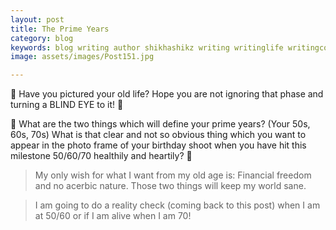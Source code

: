 ```yaml
---
layout: post
title: The Prime Years
category: blog
keywords: blog writing author shikhashikz writing writinglife writingcommunity dailyblogpost dailyblogpostchallenge 
image: assets/images/Post151.jpg

---
```

👵 Have you pictured your old life? Hope you are not ignoring that phase and turning a BLIND EYE to it! 👵

🥌 What are the two things which will define your prime years? (Your 50s, 60s, 70s) What is that clear and not so obvious thing which you want to appear in the photo frame of your birthday shoot when you have hit this milestone 50/60/70 healthily and heartily? 🎷

>My only wish for what I want from my old age is: Financial freedom and no acerbic nature. Those two things will keep my world sane. 
>

>I am going to do a reality check (coming back to this post) when I am at 50/60 or if I am alive when I am 70!
>
